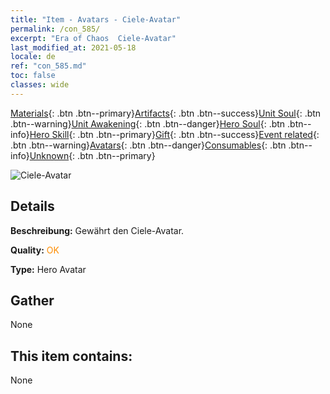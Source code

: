 ```yaml
---
title: "Item - Avatars - Ciele-Avatar"
permalink: /con_585/
excerpt: "Era of Chaos  Ciele-Avatar"
last_modified_at: 2021-05-18
locale: de
ref: "con_585.md"
toc: false
classes: wide
---
```

 [Materials](/ItemsDE/){: .btn .btn--primary}[Artifacts](/ItemsDE/Artifacts/){: .btn .btn--success}[Unit Soul](/ItemsDE/UnitSoul/){: .btn .btn--warning}[Unit Awakening](/ItemsDE/UnitAwakening/){: .btn .btn--danger}[Hero Soul](/ItemsDE/HeroSoul/){: .btn .btn--info}[Hero Skill](/ItemsDE/HeroSkill/){: .btn .btn--primary}[Gift](/ItemsDE/Gift/){: .btn .btn--success}[Event related](/ItemsDE/Events/){: .btn .btn--warning}[Avatars](/ItemsDE/Avatars/){: .btn .btn--danger}[Consumables](/ItemsDE/Consumables/){: .btn .btn--info}[Unknown](/ItemsDE/Unknown/){: .btn .btn--primary}

 ![Ciele-Avatar](/images/h/h_Ciele1.jpg)

## Details
 **Beschreibung:** Gewährt den Ciele-Avatar.

 **Quality:** <span style="color: #FF8C00">OK</span>

 **Type:** Hero Avatar

## Gather

  None

## This item contains:

  None


